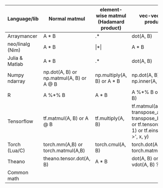 | Language/lib      | Normal matmul | element-wise  matmul (Hadamard product) | vec-vec dot product | mat-vec multiplication|
| ------------- | ---------------------------- | --- | --- | --- |
| Arraymancer  | A * B | .* | dot(A, B) | A * B |
| neo/linalg (Nim) | A * B | \|*\| | A * B | A * B |
| Julia & Matlab | A * B | .* | dot(A, B) | A * B |
| Numpy ndarray| np.dot(A, B) or np.matmul(A, B) or A @ B| np.multiply(A, B) or A * B | np.dot(A, B) or np.inner(A, B) | np.dot(A, B) |
| R | A %*% B | A * B | A %*% B or dot(A, B)| A %*% B |
| Tensorflow | tf.matmul(A, B) or A @ B | tf.multiply(A, B) | tf.matmul(a, b, transpose_a=False, transpose_b=True) or tf.tensordot(a, b, 1) or tf.einsum('i,i->', x, y) | same reshape/transpose/einsum shenanigans as vec-vec |
| Torch (Lua/C) | torch.mm(A,B) or torch.matmul(A,B) | torch.cmul(A, B) | torch.dot(A, B) or torch.matmul(A, B) | torch.mv(A, B) or torch.dot(A, B) |
| Theano | theano.tensor.dot(A, B) | A * B | dot(A, B) or vdot(A, B) ?| dot(A, B) or tensordot(A,B) ? |
| Common math |